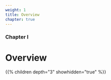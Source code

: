 ```yaml
---
weight: 1
title: Overview
chapter: true
---
```


### Chapter I

# Overview

{{% children depth="3" showhidden="true" %}}
